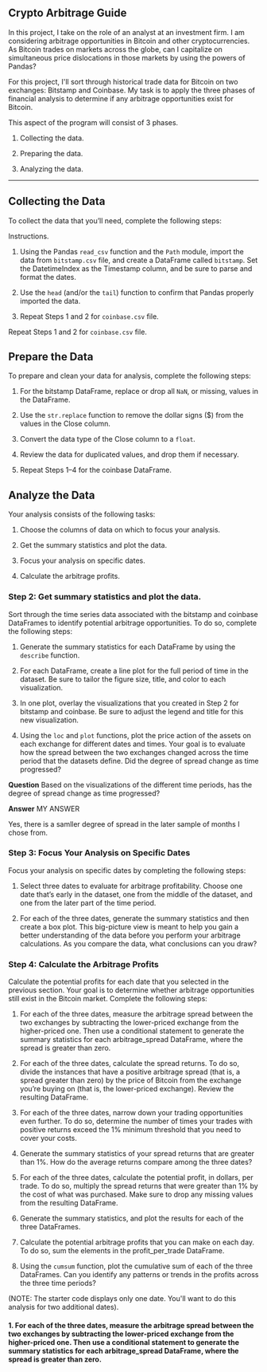 ## Crypto Arbitrage Guide

In this project, I take on the role of an analyst at an investment firm. I am considering arbitrage opportunities in Bitcoin and other cryptocurrencies. As Bitcoin trades on markets across the globe, can I capitalize on simultaneous price dislocations in those markets by using the powers of Pandas?

For this project, I'll sort through historical trade data for Bitcoin on two exchanges: Bitstamp and Coinbase. My task is to apply the three phases of financial analysis to determine if any arbitrage opportunities exist for Bitcoin.

This aspect of the program will consist of 3 phases.

1. Collecting the data.

2. Preparing the data.

3. Analyzing the data. 
---

## Collecting the Data

To collect the data that you’ll need, complete the following steps:

Instructions. 

1. Using the Pandas `read_csv` function and the `Path` module, import the data from `bitstamp.csv` file, and create a DataFrame called `bitstamp`. Set the DatetimeIndex as the Timestamp column, and be sure to parse and format the dates.

2. Use the `head` (and/or the `tail`) function to confirm that Pandas properly imported the data.

3. Repeat Steps 1 and 2 for `coinbase.csv` file.




 Repeat Steps 1 and 2 for `coinbase.csv` file.
## Prepare the Data

To prepare and clean your data for analysis, complete the following steps:

1. For the bitstamp DataFrame, replace or drop all `NaN`, or missing, values in the DataFrame.

2. Use the `str.replace` function to remove the dollar signs ($) from the values in the Close column.

3. Convert the data type of the Close column to a `float`.

4. Review the data for duplicated values, and drop them if necessary.

5. Repeat Steps 1–4 for the coinbase DataFrame.





## Analyze the Data

Your analysis consists of the following tasks: 

1. Choose the columns of data on which to focus your analysis.

2. Get the summary statistics and plot the data.

3. Focus your analysis on specific dates.

4. Calculate the arbitrage profits.




### Step 2: Get summary statistics and plot the data.

Sort through the time series data associated with the bitstamp and coinbase DataFrames to identify potential arbitrage opportunities. To do so, complete the following steps:

1. Generate the summary statistics for each DataFrame by using the `describe` function.

2. For each DataFrame, create a line plot for the full period of time in the dataset. Be sure to tailor the figure size, title, and color to each visualization.

3. In one plot, overlay the visualizations that you created in Step 2 for bitstamp and coinbase. Be sure to adjust the legend and title for this new visualization.

4. Using the `loc` and `plot` functions, plot the price action of the assets on each exchange for different dates and times. Your goal is to evaluate how the spread between the two exchanges changed across the time period that the datasets define. Did the degree of spread change as time progressed?



**Question** Based on the visualizations of the different time periods, has the degree of spread change as time progressed?

**Answer** MY ANSWER 

Yes, there is a samller degree of spread in the later sample of months I chose from.



### Step 3: Focus Your Analysis on Specific Dates

Focus your analysis on specific dates by completing the following steps:

1. Select three dates to evaluate for arbitrage profitability. Choose one date that’s early in the dataset, one from the middle of the dataset, and one from the later part of the time period.

2. For each of the three dates, generate the summary statistics and then create a box plot. This big-picture view is meant to help you gain a better understanding of the data before you perform your arbitrage calculations. As you compare the data, what conclusions can you draw?



### Step 4: Calculate the Arbitrage Profits

Calculate the potential profits for each date that you selected in the previous section. Your goal is to determine whether arbitrage opportunities still exist in the Bitcoin market. Complete the following steps:

1. For each of the three dates, measure the arbitrage spread between the two exchanges by subtracting the lower-priced exchange from the higher-priced one. Then use a conditional statement to generate the summary statistics for each arbitrage_spread DataFrame, where the spread is greater than zero.

2. For each of the three dates, calculate the spread returns. To do so, divide the instances that have a positive arbitrage spread (that is, a spread greater than zero) by the price of Bitcoin from the exchange you’re buying on (that is, the lower-priced exchange). Review the resulting DataFrame.

3. For each of the three dates, narrow down your trading opportunities even further. To do so, determine the number of times your trades with positive returns exceed the 1% minimum threshold that you need to cover your costs.

4. Generate the summary statistics of your spread returns that are greater than 1%. How do the average returns compare among the three dates?

5. For each of the three dates, calculate the potential profit, in dollars, per trade. To do so, multiply the spread returns that were greater than 1% by the cost of what was purchased. Make sure to drop any missing values from the resulting DataFrame.

6. Generate the summary statistics, and plot the results for each of the three DataFrames.

7. Calculate the potential arbitrage profits that you can make on each day. To do so, sum the elements in the profit_per_trade DataFrame.

8. Using the `cumsum` function, plot the cumulative sum of each of the three DataFrames. Can you identify any patterns or trends in the profits across the three time periods?

(NOTE: The starter code displays only one date. You'll want to do this analysis for two additional dates).


#### 1. For each of the three dates, measure the arbitrage spread between the two exchanges by subtracting the lower-priced exchange from the higher-priced one. Then use a conditional statement to generate the summary statistics for each arbitrage_spread DataFrame, where the spread is greater than zero.

